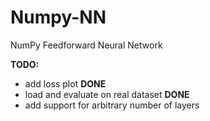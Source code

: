 # Numpy-NN
NumPy Feedforward Neural Network

__TODO:__
* add loss plot __DONE__
* load and evaluate on real dataset __DONE__
* add support for arbitrary number of layers